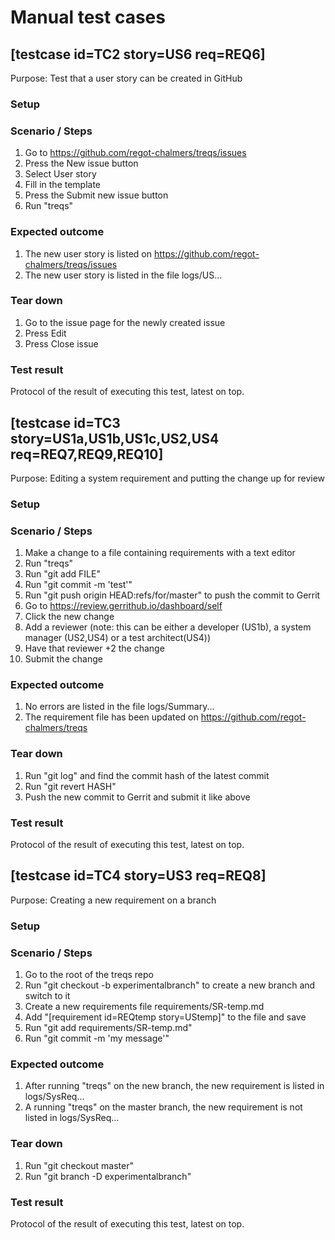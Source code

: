 # Manual test cases 

## [testcase id=TC2 story=US6 req=REQ6]

Purpose: Test that a user story can be created in GitHub

### Setup


### Scenario / Steps

1. Go to https://github.com/regot-chalmers/treqs/issues
2. Press the New issue button
3. Select User story
4. Fill in the template
5. Press the Submit new issue button
6. Run "treqs"

### Expected outcome

1. The new user story is listed on https://github.com/regot-chalmers/treqs/issues
2. The new user story is listed in the file logs/US...

### Tear down

1. Go to the issue page for the newly created issue
2. Press Edit
3. Press Close issue

### Test result

Protocol of the result of executing this test, latest on top.

## [testcase id=TC3 story=US1a,US1b,US1c,US2,US4 req=REQ7,REQ9,REQ10]

Purpose: Editing a system requirement and putting the change up for review

### Setup


### Scenario / Steps

1. Make a change to a file containing requirements with a text editor
2. Run "treqs" 
3. Run "git add FILE"
4. Run "git commit -m 'test'"
5. Run "git push origin HEAD:refs/for/master" to push the commit to Gerrit
6. Go to https://review.gerrithub.io/dashboard/self
7. Click the new change
8. Add a reviewer (note: this can be either a developer (US1b), a system manager (US2,US4) or a test architect(US4))
9. Have that reviewer +2 the change
10. Submit the change

### Expected outcome

1. No errors are listed in the file logs/Summary...
2. The requirement file has been updated on https://github.com/regot-chalmers/treqs

### Tear down

1. Run "git log" and find the commit hash of the latest commit
2. Run "git revert HASH"
3. Push the new commit to Gerrit and submit it like above 

### Test result

Protocol of the result of executing this test, latest on top.



## [testcase id=TC4 story=US3 req=REQ8]

Purpose: Creating a new requirement on a branch

### Setup


### Scenario / Steps

1. Go to the root of the treqs repo
2. Run "git checkout -b experimentalbranch" to create a new branch and switch to it 
3. Create a new requirements file requirements/SR-temp.md
4. Add "[requirement id=REQtemp story=UStemp]" to the file and save
5. Run "git add requirements/SR-temp.md"
6. Run "git commit -m 'my message'"

### Expected outcome

1. After running "treqs" on the new branch, the new requirement is listed in logs/SysReq...
2. A running "treqs" on the master branch, the new requirement is not listed in logs/SysReq...

### Tear down

1. Run "git checkout master"
2. Run "git branch -D experimentalbranch"

### Test result

Protocol of the result of executing this test, latest on top.

